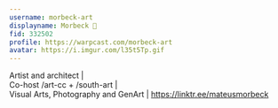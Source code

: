 ```yaml
---
username: morbeck-art
displayname: Morbeck 🎩
fid: 332502
profile: https://warpcast.com/morbeck-art
avatar: https://i.imgur.com/l35t5Tp.gif
---
```

Artist and architect |   
Co-host /art-cc + /south-art |  
Visual Arts, Photography and GenArt | https://linktr.ee/mateusmorbeck  
